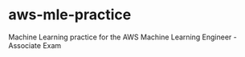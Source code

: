 # aws-mle-practice
Machine Learning practice for the AWS Machine Learning Engineer - Associate Exam
